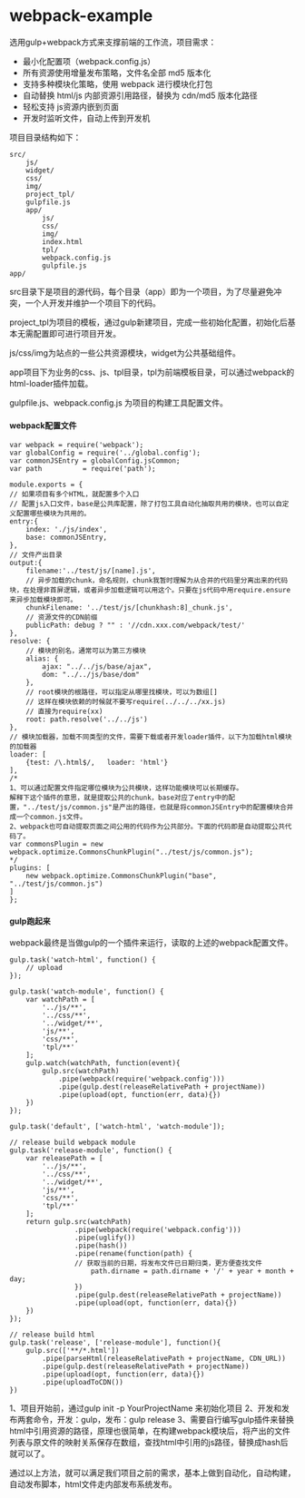 # webpack-example

选用gulp+webpack方式来支撑前端的工作流，项目需求：
- 最小化配置项（webpack.config.js）
- 所有资源使用增量发布策略，文件名全部 md5 版本化
- 支持多种模块化策略，使用 webpack 进行模块化打包
- 自动替换 html/js 内部资源引用路径，替换为 cdn/md5 版本化路径
- 轻松支持 js资源内嵌到页面
- 开发时监听文件，自动上传到开发机

项目目录结构如下：
```
src/
	js/
	widget/
	css/
	img/
	project_tpl/
	gulpfile.js
	app/
		js/
		css/
		img/
		index.html
		tpl/
		webpack.config.js
		gulpfile.js
app/
```		 

src目录下是项目的源代码，每个目录（app）即为一个项目，为了尽量避免冲突，一个人开发并维护一个项目下的代码。

project_tpl为项目的模板，通过gulp新建项目，完成一些初始化配置，初始化后基本无需配置即可进行项目开发。

js/css/img为站点的一些公共资源模块，widget为公共基础组件。

app项目下为业务的css、js、tpl目录，tpl为前端模板目录，可以通过webpack的html-loader插件加载。

gulpfile.js、webpack.config.js 为项目的构建工具配置文件。

#### webpack配置文件
```
var webpack = require('webpack');
var globalConfig = require('../global.config');
var commonJSEntry = globalConfig.jsCommon;
var path          = require('path');

module.exports = {
// 如果项目有多个HTML，就配置多个入口
// 配置js入口文件，base是公共库配置，除了打包工具自动化抽取共用的模块，也可以自定义配置哪些模块为共用的。
entry:{
	index: './js/index',
	base: commonJSEntry,
},
// 文件产出目录
output:{
	filename:'../test/js/[name].js',
	// 异步加载的chunk，命名规则，chunk我暂时理解为从合并的代码里分离出来的代码块，在处理非首屏逻辑，或者异步加载逻辑可以用这个。只要在js代码中用require.ensure来异步加载模块即可。
	chunkFilename: '../test/js/[chunkhash:8]_chunk.js',
	// 资源文件的CDN前缀
	publicPath: debug ? "" : '//cdn.xxx.com/webpack/test/'
},
resolve: {
	// 模块的别名，通常可以为第三方模块
	alias: {
		ajax: "../../js/base/ajax",
		dom: "../../js/base/dom"
	},
	// root模块的根路径，可以指定从哪里找模块，可以为数组[]
	// 这样在模块依赖的时候就不要写require(../../../xx.js)
	// 直接为require(xx)
	root: path.resolve('../../js')
},
// 模块加载器，加载不同类型的文件，需要下载或者开发loader插件，以下为加载html模块的加载器
loader: [
	{test: /\.html$/,   loader: 'html'}
],
/*
1、可以通过配置文件指定哪位模块为公共模块，这样功能模块可以长期缓存。
解释下这个插件的意思，就是提取公共的chunk，base对应了entry中的配置，"../test/js/common.js"是产出的路径，也就是将commonJSEntry中的配置模块合并成一个common.js文件。
2、webpack也可自动提取页面之间公用的代码作为公共部分。下面的代码即是自动提取公共代码了。
var commonsPlugin = new webpack.optimize.CommonsChunkPlugin("../test/js/common.js");
*/
plugins: [
	new webpack.optimize.CommonsChunkPlugin("base", "../test/js/common.js")
]
};
```

#### gulp跑起来

webpack最终是当做gulp的一个插件来运行，读取的上述的webpack配置文件。

```
gulp.task('watch-html', function() {
	// upload
});

gulp.task('watch-module', function() {
	var watchPath = [
		'../js/**',
		'../css/**',
		'../widget/**',
		'js/**',
		'css/**',
		'tpl/**'
	];
	gulp.watch(watchPath, function(event){
		gulp.src(watchPath)
			.pipe(webpack(require('webpack.config')))
			.pipe(gulp.dest(releaseRelativePath + projectName))
			.pipe(upload(opt, function(err, data){})
	})
});

gulp.task('default', ['watch-html', 'watch-module']);

// release build webpack module
gulp.task('release-module', function() {
	var releasePath = [
		'../js/**',
		'../css/**',
		'../widget/**',
		'js/**',
		'css/**',
		'tpl/**'
	];
	return gulp.src(watchPath)
				.pipe(webpack(require('webpack.config')))
				.pipe(uglify())
				.pipe(hash())
				.pipe(rename(function(path) {
				// 获取当前的日期，将发布文件已日期归类，更方便查找文件
					path.dirname = path.dirname + '/' + year + month + day;
				})
				.pipe(gulp.dest(releaseRelativePath + projectName))
				.pipe(upload(opt, function(err, data){})
	})
});

// release build html
gulp.task('release', ['release-module'], function(){
	gulp.src(['**/*.html'])
		.pipe(parseHtml(releaseRelativePath + projectName, CDN_URL))
		.pipe(gulp.dest(releaseRelativePath + projectName))
		.pipe(upload(opt, function(err, data){})
		.pipe(uploadToCDN())
})
```
1、项目开始前，通过gulp init -p YourProjectName 来初始化项目
2、开发和发布两套命令，开发：gulp，发布：gulp release
3、需要自行编写gulp插件来替换html中引用资源的路径，原理也很简单，在构建webpack模块后，将产出的文件列表与原文件的映射关系保存在数组，查找html中引用的js路径，替换成hash后就可以了。

通过以上方法，就可以满足我们项目之前的需求，基本上做到自动化，自动构建，自动发布脚本，html文件走内部发布系统发布。
